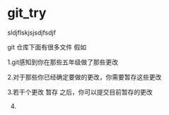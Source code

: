 # git_try


sldjflskjsjsdjfsdjf

git 仓库下面有很多文件 假如

1.git感知到你在那些五年级做了那些更改

2.对于那些你已经确定要做的更改，你需要暂存这些更改

3.若干个更改 暂存 之后，你可以提交目前暂存的更改

4.